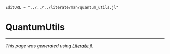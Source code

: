 ```@meta
EditURL = "../../../literate/man/quantum_utils.jl"
```

# QuantumUtils

---

*This page was generated using [Literate.jl](https://github.com/fredrikekre/Literate.jl).*

